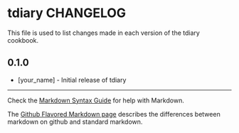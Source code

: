 tdiary CHANGELOG
================

This file is used to list changes made in each version of the tdiary cookbook.

0.1.0
-----
- [your_name] - Initial release of tdiary

- - -
Check the [Markdown Syntax Guide](http://daringfireball.net/projects/markdown/syntax) for help with Markdown.

The [Github Flavored Markdown page](http://github.github.com/github-flavored-markdown/) describes the differences between markdown on github and standard markdown.

